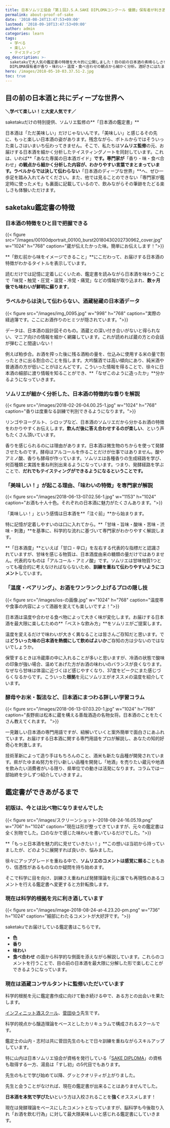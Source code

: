```yaml
---
title: 日本ソムリエ協会「第１回J.S.A.SAKE DIPLOMAコンクール 優勝」保有者が利き酒した鑑定書【酒蔵コンサルタント監修】
permalink: about-proof-of-sake
date: '2018-08-24T13:47:53+09:00'
lastmod: '2018-09-10T13:47:53+09:00'
author: admin
categories: learn
tags:
  - 学べる
  - 楽しい
  - テイスティング
og_description: >-
  saketakuで大人気の鑑定書の特徴を大々的に公開しました！目の前の日本酒の素晴らしさを最大限に魅せるため、毎日利き酒を繰り返す日本ソムリエ協会が発行するSAKE
  DIPLOMA保有者が香り・味わい・温度・食べ合わせの観点から細かく分析。酒好きにはたまらない学びたい人向けのコラムも展開しています。この鑑定書は、科学的根拠を元に作成しています。「科学」とは発酵理論のことです。ブドウ糖からアルコールが生成されるだけでなく、酸やアミノ酸、香気成分も。多くを理解してこその現行の鑑定書があります。これが出来たのも、酒蔵コンサルタントの先生のおかげです。
hero: /images/2018-05-10-03.37.51-2.jpg
toc: true
---
```

## 目の前の日本酒と共にディープな世界へ

**＼学べて楽しい！と大変人気です／**

saketakuだけの特別提供、ソムリエ監修の**「日本酒の鑑定書」**

日本酒は「ただ美味しい」だけじゃないんです。「美味しい」と感じるその先に、もっと楽しい日本酒の姿があります。残念ながら、ボトルからではそういった楽しさはいまいち伝わってきません。そこで、私たちは**ソムリエ監修**の元、お届けする日本酒を細かく分析したテイスティングノートを同封しています。これは、いわば**「あなた専属の日本酒ガイド」**です。専門家が**「香り・味・食べ合わせ」**の観点から細かく分析した内容が、わかりやすい言葉でまとまっています。ラベルからでは決して伝わらない**「日本酒のディープな世界」**へ、ぜひ一歩足を踏み入れてみてください。また、他では見ることのできない「専門家が鑑定時に使ったメモ」も裏面に記載しているので、飲みながらその筆跡をたどる楽しさも体験いただけます。

## saketaku鑑定書の特徴

### 日本酒の特徴をひと目で把握できる

{{< figure src="/images/00100dportrait_00100_burst20180430202730962_cover.jpg" w="1024" h="768" caption="蔵が伝えたかった味。簡単にお伝えします！">}}

**「飲む前から味をイメージできること」**にこだわって、お届けする日本酒の特徴がわかるタイトルを表示しています。

読むだけでは記憶に定着しにくいため、鑑定書を読みながら日本酒を味わうことで「味覚・触覚・圧覚・温覚・冷覚・痛覚」などの情報が取り込まれ、**数ヶ月後でも味わいが鮮明に蘇ります**。

### ラベルからは決して伝わらない、酒蔵秘蔵の日本酒データ

{{< figure src="/images/img_0095.jpg" w="998" h="768" caption="実際の経過簿です。ここにお酒作りのヒミツが隠されています。">}}

データは、日本酒の設計図そのもの。酒蔵との深い付き合いがないと得られない、マニア向けの情報を細かく網羅しています。これが読めれば蔵の方との会話が弾むこと間違いない！

例えば粕歩合。お酒を搾った後に残る酒粕の量を、仕込みに使用する米の量で割ったときに出る割合のことを指します。大吟醸酒では高い傾向にあり、純米酒や普通酒の方が低いことがほとんどです。こういった情報を得ることで、徐々に日本酒の細部に渡り情報を知ることができ、**「なぜこのように造ったか」**分かるようになっていきます。

### ソムリエが細かく分析した、日本酒の特徴的な香りを解説

{{< figure src="/images/2018-02-26-04.00.25-1.jpg" w="1024" h="768" caption="香りは度重なる訓練で判別できるようになります。">}}

リンゴやヨーグルト、シロップなど、日本酒のソムリエだから分かるお酒の特徴をわかりやすくお伝えします。**飲んだ後に答え合わせするのが楽しい**、という声もたくさん頂いています。

香りを感じられるのには理由があります。日本酒は微生物のちからを使って発酵させたものです。酵母はアルコールを作ることだけが仕事ではありません。酸やアミノ酸、香りも酵母が作っています。ソムリエは各種香りの生成経路を学び、何百種類と実践を重ね判別出来るようになっています。つまり、発酵経路を学ぶことで、**だれでもテイスティングができるようになるということです。**

### 「美味しい！」が起こる理由、「味わいの特徴」を専門家が解説

{{< figure src="/images/2018-06-13-07.02.56-1.jpg" w="1153" h="1024" caption="お酒も十人十色。それぞれの日本酒に魅力がたくさんあります。">}}

「美味しい！」という感情は日本酒を**「注ぐ前」**から始まります。

特に記憶が定着しやすいのは口に入れてから。**「甘味・旨味・酸味・苦味・渋味・刺激」**を基準に、科学的な流れに基づいて専門家がわかりやすく解説します。

**「日本酒度」**といえば「甘口・辛口」を左右する代表的な指標だと認識されていますが、甘味を感じる物質は、日本酒度由来の糖類の量だけではありません。代表的なものは「アルコール・アミノ酸」です。ソムリエは甘味物質1つとっても複合的に考えなければならないため、**訓練を重ねて伝わりやすいようにコメント**しています。

### 「温度・ペアリング」、お酒をワンランク上げるプロの隠し技

{{< figure src="/images/ios-の画像.jpg" w="1024" h="768" caption="温度帯や食事の内容によって酒器を変えても楽しいですよ！">}}

日本酒は温度や合わせる食べ物によって大きく味が変化します。お届けする日本酒を最大限に楽しむための**「ベストな飲み方」**をソムリエがご提案します。

温度を変えるだけで味わいが大きく異なることは皆さんご存知だと思います。では**どういった味の日本酒を熱燗にして飲めばよいか**ご存知の方は少ないのではないでしょうか。

保管するときは冷蔵庫の中に入れることが多いと思いますが、冷酒の状態で酸味の印象が強い場合、温めてあげた方がお酒の味わいのバランスが良くなります。なぜなら甘味は体温に近づくほど感じやすくなり、37度をピークにまた感じづらくなるからです。こういった**根拠**を元にソムリエがオススメの温度を紹介しています。

### 酵母やお米・製法など、日本酒にまつわる詳しい学習コラム

{{< figure src="/images/2018-06-13-07.03.20-1.jpg" w="1024" h="768" caption="長野県は松本に蔵を構える善哉酒造の名物女将。日本酒のことをたくさん教えてくれます。 ">}}

一見難しい日本酒の専門用語ですが、紐解いていくと案外簡単で面白さにあふれています。お届けする日本酒に関する専門用語をプロが解説し、あなたの知的好奇心を刺激します。

技術革新によって造り手はもちろんのこと、酒米も新たな品種が開発されています。県がたゆまぬ努力を行い新しい品種を開発し「地酒」を売りたい蔵元や地酒を飲みたい消費者がいる限り、県単位での動きは活発になります。コラムでは一部始終を少しずつ紹介していきますよ。

## 鑑定書ができあがるまで

### 初版は、今とは比べ物になりませんでした

{{< figure src="/images/スクリーンショット-2018-08-24-16.05.19.png" w="706" h="1024" caption="現在は形が整ってきていますが、元々の鑑定書は全く別物でした。口のなかで感じた味わいを書いているだけでした。">}}

**「もっと日本酒を魅力的に見せていきたい！」**この想いは当初から持っていましたが、どのように展開すれば良いか、悩みました。

徐々にアップグレードを重ねる中で、**ソムリエのコメントは感覚に頼る**こともあり、信憑性があるものなのか疑問を持ち始めます。

そこで科学に目を向け、訓練さえ重ねれば発酵理論を元に誰でも再現性のあるコメントを行える鑑定書へ変更すると方針転換します。

### 現在は科学的根拠を元に利き酒しています

{{< figure src="/images/image-2018-08-24-at-4.23.20-pm.png" w="736" h="1024" caption="細部にわたるコメントが大好評です。">}}

saketakuでお届けしている鑑定書はこちらです。

* **色**
* **香り**
* **味わい**
* **食べ合わせ**
  の面から科学的な側面を添えながら解説しています。これらのコメントを行うことで、目の前の日本酒を最大限に分解した形で楽しむことができるようになっています。

### 現在は酒蔵コンサルタントに監修いただいています

科学的根拠を元に鑑定書作成に向けて動き続ける中で、ある方との出会いを果たします。

[インフィニット酒スクール](http://www.infinite24.com/)、[菅田ゆう](http://www.infinite24.com/profile.html)先生です。

科学的視点から醸造理論をベースとしたカリキュラムで構成されるスクールです。

鑑定士の山内・志村は共に菅田先生のもとで日々訓練を重ねながらスキルアップしています。

特に山内は日本ソムリエ協会が資格を発行している「[SAKE DIPLOMA](https://lab.saketaku.com/p/sake-diploma/)」の資格も取得する一方、湯島は「すし初」の5代目でもあります。

先生のもとで学び始めて以降、グッとクオリティが上がりました。

先生と会うことがなければ、現在の鑑定書が出来ることはありませんでした。

**日本酒を本気で学びたい**という方は入校されることを**強く**オススメします！

現在は発酵理論をベースにしたコメントとなっていますが、脳科学も今後取り入れ「お酒を飲む行為」に対して最大限美味しいと感じれる鑑定書にしていきます。
